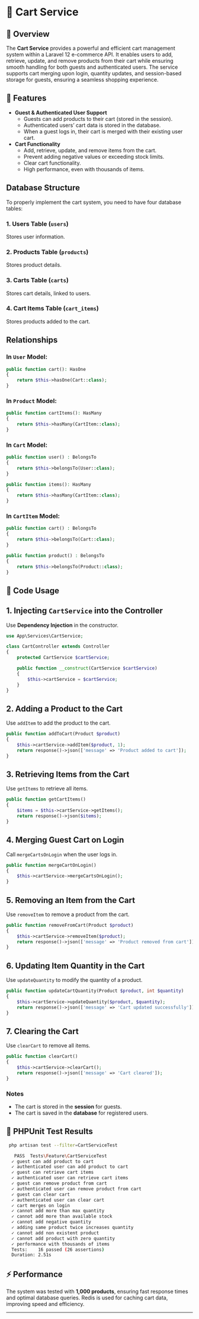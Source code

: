 # 🛒 Cart Service 

## 🚀 Overview
The **Cart Service** provides a powerful and efficient cart management system within a Laravel 12 e-commerce API. It enables users to add, retrieve, update, and remove products from their cart while ensuring smooth handling for both guests and authenticated users. The service supports cart merging upon login, quantity updates, and session-based storage for guests, ensuring a seamless shopping experience.

## 🔑 Features

- **Guest & Authenticated User Support**
  - Guests can add products to their cart (stored in the session).
  - Authenticated users’ cart data is stored in the database.
  - When a guest logs in, their cart is merged with their existing user cart.
- **Cart Functionality**
  - Add, retrieve, update, and remove items from the cart.
  - Prevent adding negative values or exceeding stock limits.
  - Clear cart functionality.
  - High performance, even with thousands of items.



## Database Structure
To properly implement the cart system, you need to have four database tables:

### 1. Users Table (`users`)
Stores user information.

### 2. Products Table (`products`)
Stores product details.

### 3. Carts Table (`carts`)
Stores cart details, linked to users.

### 4. Cart Items Table (`cart_items`)
Stores products added to the cart.

## Relationships

### In `User` Model:
```php
public function cart(): HasOne
{
    return $this->hasOne(Cart::class);
}
```

### In `Product` Model:
```php
public function cartItems(): HasMany
{
    return $this->hasMany(CartItem::class);
}
```

### In `Cart` Model:
```php
public function user() : BelongsTo
{
    return $this->belongsTo(User::class);
}

public function items(): HasMany
{
    return $this->hasMany(CartItem::class);
}
```

### In `CartItem` Model:
```php
public function cart() : BelongsTo
{
    return $this->belongsTo(Cart::class);
}

public function product() : BelongsTo
{
    return $this->belongsTo(Product::class);
}
```

## 🔹 Code Usage
## 1. Injecting `CartService` into the Controller
Use **Dependency Injection** in the constructor.

```php
use App\Services\CartService;

class CartController extends Controller
{
    protected CartService $cartService;

    public function __construct(CartService $cartService)
    {
        $this->cartService = $cartService;
    }
}
```

## 2. Adding a Product to the Cart
Use `addItem` to add the product to the cart.

```php
public function addToCart(Product $product)
{
    $this->cartService->addItem($product, 1);
    return response()->json(['message' => 'Product added to cart']);
}
```

## 3. Retrieving Items from the Cart
Use `getItems` to retrieve all items.

```php
public function getCartItems()
{
    $items = $this->cartService->getItems();
    return response()->json($items);
}
```

## 4. Merging Guest Cart on Login
Call `mergeCartsOnLogin` when the user logs in.

```php
public function mergeCartOnLogin()
{
    $this->cartService->mergeCartsOnLogin();
}
```

## 5. Removing an Item from the Cart
Use `removeItem` to remove a product from the cart.

```php
public function removeFromCart(Product $product)
{
    $this->cartService->removeItem($product);
    return response()->json(['message' => 'Product removed from cart']);
}
```
## 6. Updating Item Quantity in the Cart
Use `updateQuantity` to modify the quantity of a product.

```php
public function updateCartQuantity(Product $product, int $quantity)
{
    $this->cartService->updateQuantity($product, $quantity);
    return response()->json(['message' => 'Cart updated successfully']);
}
```
## 7. Clearing the Cart
Use `clearCart` to remove all items.
```php
public function clearCart()
{
    $this->cartService->clearCart();
    return response()->json(['message' => 'Cart cleared']);
}
```

### Notes
- The cart is stored in the **session** for guests.
- The cart is saved in the **database** for registered users.

## 🧪 PHPUnit Test Results

```bash
 php artisan test --filter=CartServiceTest

   PASS  Tests\Feature\CartServiceTest
  ✓ guest can add product to cart                                                              0.96s
  ✓ authenticated user can add product to cart                                                 0.06s
  ✓ guest can retrieve cart items                                                              0.04s
  ✓ authenticated user can retrieve cart items                                                 0.04s
  ✓ guest can remove product from cart                                                         0.04s
  ✓ authenticated user can remove product from cart                                            0.04s
  ✓ guest can clear cart                                                                       0.04s
  ✓ authenticated user can clear cart                                                          0.04s
  ✓ cart merges on login                                                                       0.03s
  ✓ cannot add more than max quantity                                                          0.03s
  ✓ cannot add more than available stock                                                       0.03s
  ✓ cannot add negative quantity                                                               0.03s
  ✓ adding same product twice increases quantity                                               0.04s
  ✓ cannot add non existent product                                                            0.04s
  ✓ cannot add product with zero quantity                                                      0.03s
  ✓ performance with thousands of items                                                        0.87s
  Tests:    16 passed (26 assertions)
  Duration: 2.51s
```

## ⚡ Performance

The system was tested with **1,000 products**, ensuring fast response times and optimal database queries. Redis is used for caching cart data, improving speed and efficiency.



---

